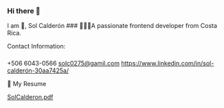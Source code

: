 ### Hi there 👋
I am 👋, Sol Calderón ###
👩🏻‍💻A passionate frontend developer from Costa Rica.

Contact Information:
###
+506 6043-0566
solc0275@gamil.com
https://www.linkedin.com/in/sol-calderón-30aa7425a/

📄 My Resume

[SolCalderon.pdf](https://github.com/sol1217/sol1217/files/15279140/SolCalderon.pdf)


